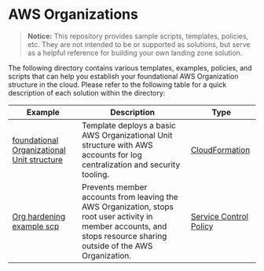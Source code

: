 # AWS Organizations

> **Notice:** This repository provides sample scripts, templates, policies, etc. They are not intended to be or supported as solutions, but serve as a helpful reference for building your own landing zone solution.

The following directory contains various templates, examples, policies, and scripts that can help you establish your foundational AWS Organization structure in the cloud. Please refer to the following table for a quick description of each solution within the directory:

| Example | Description | Type |
| ------- | ----------- | ---- |
| [foundational Organizational Unit structure](./foundational-organizational-unit-structure/) | Template deploys a basic AWS Organizational Unit structure with AWS accounts for log centralization and security tooling. | [CloudFormation](./foundational-organizational-unit-structure/cfn-foundational-organizational-unit-structure.yaml) |
| [Org hardening example scp](./scp-org-hardening-example/) | Prevents member accounts from leaving the AWS Organization, stops root user activity in member accounts, and stops resource sharing outside of the AWS Organization. | [Service Control Policy](./scp-org-hardening-example/) |
